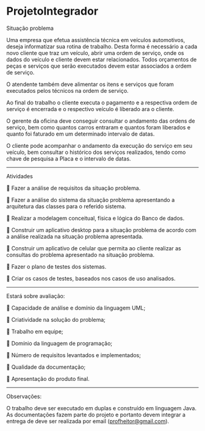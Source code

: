 # ProjetoIntegrador

Situação problema

Uma empresa que efetua assistência técnica em veículos automotivos, deseja informatizar sua
rotina de trabalho. Desta forma é necessário a cada novo cliente que traz um veículo, abrir
uma ordem de serviço, onde os dados do veículo e cliente devem estar relacionados. Todos
orçamentos de peças e serviços que serão executados devem estar associados a ordem de
serviço.

O atendente também deve alimentar os itens e serviços que foram executados pelos técnicos
na ordem de serviço.

Ao final do trabalho o cliente executa o pagamento e a respectiva ordem de serviço é
encerrada e o respectivo veículo é liberado ara o cliente.

O gerente da oficina deve conseguir consultar o andamento das ordens de serviço, bem como
quantos carros entraram e quantos foram liberados e quanto foi faturado em um determinado
intervalo de datas.

O cliente pode acompanhar o andamento da execução do serviço em seu veículo, bem
consultar o histórico dos serviços realizados, tendo como chave de pesquisa a Placa e o
intervalo de datas.

*****************************************************************************************
Atividades

 Fazer a análise de requisitos da situação problema.

 Fazer a análise do sistema da situação problema apresentando a arquitetura das
classes para o referido sistema.

 Realizar a modelagem conceitual, física e lógica do Banco de dados.

 Construir um aplicativo desktop para a situação problema de acordo com a análise
realizada na situação problema apresentada.

 Construir um aplicativo de celular que permita ao cliente realizar as consultas do
problema apresentado na situação problema.

 Fazer o plano de testes dos sistemas.

 Criar os casos de testes, baseados nos casos de uso analisados.

*****************************************************************************************
Estará sobre avaliação:

 Capacidade de análise e domínio da linguagem UML;

 Criatividade na solução do problema;

 Trabalho em equipe;

 Domínio da linguagem de programação;

 Número de requisitos levantados e implementados;

 Qualidade da documentação;

 Apresentação do produto final.

*****************************************************************************************
Observações:

O trabalho deve ser executado em duplas e construído em linguagem Java.
As documentações fazem parte do projeto e portanto devem integrar a entrega de deve ser
realizada por email (profheitor@gmail.com).
